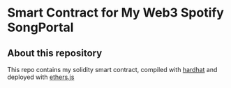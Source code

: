 # Smart Contract for My Web3 Spotify SongPortal

## About this repository
This repo contains my solidity smart contract, compiled with [hardhat](https://hardhat.org/tutorial) and deployed with [ethers.js](https://docs.ethers.org/v5/)
